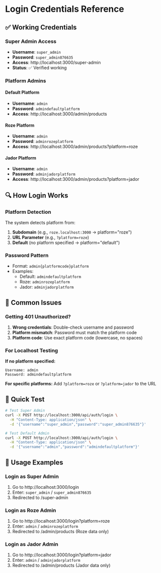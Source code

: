 # Login Credentials Reference

## ✅ Working Credentials

### Super Admin Access
- **Username**: `super_admin`
- **Password**: `super_admin876635`
- **Access**: http://localhost:3000/super-admin
- **Status**: ✅ Verified working

### Platform Admins

#### Default Platform
- **Username**: `admin`
- **Password**: `admindefaultplatform`
- **Access**: http://localhost:3000/admin/products

#### Roze Platform
- **Username**: `admin`
- **Password**: `adminrozeplatform`
- **Access**: http://localhost:3000/admin/products?platform=roze

#### Jador Platform
- **Username**: `admin`
- **Password**: `adminjadorplatform`
- **Access**: http://localhost:3000/admin/products?platform=jador

## 🔍 How Login Works

### Platform Detection
The system detects platform from:
1. **Subdomain** (e.g., `roze.localhost:3000` → platform="roze")
2. **URL Parameter** (e.g., `?platform=roze`)
3. **Default** (no platform specified → platform="default")

### Password Pattern
- Format: `admin{platformcode}platform`
- Examples:
  - Default: `admindefaultplatform`
  - Roze: `adminrozeplatform`
  - Jador: `adminjadorplatform`

## 🚨 Common Issues

### Getting 401 Unauthorized?

1. **Wrong credentials**: Double-check username and password
2. **Platform mismatch**: Password must match the platform code
3. **Platform code**: Use exact platform code (lowercase, no spaces)

### For Localhost Testing

**If no platform specified:**
```
Username: admin
Password: admindefaultplatform
```

**For specific platforms:**
Add `?platform=roze` or `?platform=jador` to the URL

## 📝 Quick Test

```bash
# Test Super Admin
curl -X POST http://localhost:3000/api/auth/login \
  -H "Content-Type: application/json" \
  -d '{"username":"super_admin","password":"super_admin876635"}'

# Test Default Admin
curl -X POST http://localhost:3000/api/auth/login \
  -H "Content-Type: application/json" \
  -d '{"username":"admin","password":"admindefaultplatform"}'
```

## 🎯 Usage Examples

### Login as Super Admin
1. Go to http://localhost:3000/login
2. Enter: `super_admin` / `super_admin876635`
3. Redirected to /super-admin

### Login as Roze Admin
1. Go to http://localhost:3000/login?platform=roze
2. Enter: `admin` / `adminrozeplatform`
3. Redirected to /admin/products (Roze data only)

### Login as Jador Admin
1. Go to http://localhost:3000/login?platform=jador
2. Enter: `admin` / `adminjadorplatform`
3. Redirected to /admin/products (Jador data only)

